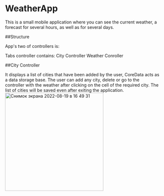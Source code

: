 # WeatherApp

This is a small mobile application where you can see the current weather, a forecast for several hours, as well as for several days.

##Structure

App's two of controllers is:

Tabs controller contains:
City Controller
Weather Conroller 

##City Controller 

It displays a list of cities that have been added by the user, CoreData acts as a data storage base. The user can add any city, delete or go to the controller with the weather after clicking on the cell of the required city. The list of cities will be saved even after exiting the application.
<img width="321" alt="Снимок экрана 2022-08-19 в 16 49 31" src="https://user-images.githubusercontent.com/51018025/185647915-e509c0c8-9f39-43b2-8715-cd2add9a5e4b.png">

